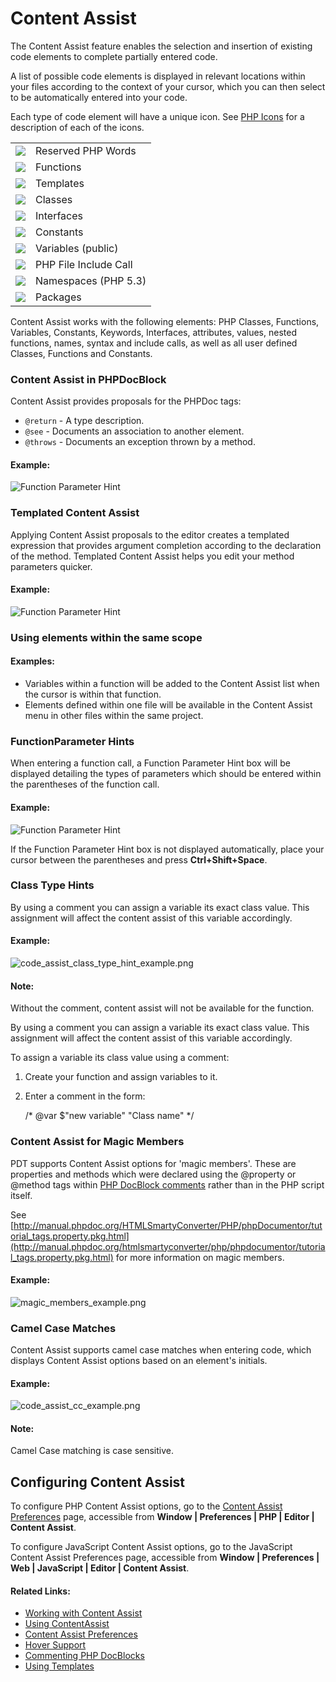 # Content Assist

<!--context:code_assist_concept-->

The Content Assist feature enables the selection and insertion of existing code elements to complete partially entered code.

A list of possible code elements is displayed in relevant locations within your files according to the context of your cursor, which you can then select to be automatically entered into your code.

Each type of code element will have a unique icon. See [PHP Icons](../032-reference/048-php_icons.md) for a description of each of the icons.

<table>
<tr><td><img src="images/code_assist_triangle.png" /></td>
<td>Reserved PHP Words</td></tr>

<tr><td><img src="images/code_assist_circle.png" /></td>
<td>Functions</td></tr>

<tr><td><img src="images/template_icon.png" /></td>
<td>Templates</td></tr>

<tr><td><img src="images/classes_icon.png" /></td>
<td>Classes</td></tr>

<tr><td><img src="images/interfaces_icon.png" /></td>
<td>Interfaces</td></tr>

<tr><td><img src="images/constants_icon.png" /></td>
<td>Constants</td></tr>

<tr><td><img src="images/variables_icon.png" /></td>
<td>Variables (public)</td></tr>

<tr><td><img src="images/php_file_icon.png" /></td>
<td>PHP File Include Call</td></tr>

<tr><td><img src="images/namespace_icon.png" /></td>
<td>Namespaces (PHP 5.3)</td></tr>

<tr><td><img src="images/package_icon.png" /></td>
<td>Packages</td></tr>
</table>

Content Assist works with the following elements: PHP Classes, Functions, Variables, Constants, Keywords, Interfaces, attributes, values, nested functions, names, syntax and include calls, as well as all user defined Classes, Functions and Constants.

### Content Assist in PHPDocBlock

Content Assist provides proposals for the PHPDoc tags:

 * `@return` - A type description.
 * `@see` - Documents an association to another element.
 * `@throws` - Documents an exception thrown by a method.

#### Example:

![Function Parameter Hint](images/content_assist_in_phpdoc_block.png "Function Parameter Hint")

### Templated Content Assist

Applying Content Assist proposals to the editor creates a templated expression that provides argument completion according to the declaration of the method. Templated Content Assist helps you edit your method parameters quicker.

#### Example:

![Function Parameter Hint](images/templated_content_assist.png "Function Parameter Hint")

### Using elements within the same scope

#### Examples:

 * Variables within a function will be added to the Content Assist list when the cursor is within that function.
 * Elements defined within one file will be available in the Content Assist menu in other files within the same project.

### FunctionParameter Hints

When entering a function call, a Function Parameter Hint box will be displayed detailing the types of parameters which should be entered within the parentheses of the function call.

#### Example:

![Function Parameter Hint](images/code_assist_function_parameter.png "Function Parameter Hint")

If the Function Parameter Hint box is not displayed automatically, place your cursor between the parentheses and press **Ctrl+Shift+Space**.

### Class Type Hints

By using a comment you can assign a variable its exact class value. This assignment will affect the content assist of this variable accordingly.

#### Example:

![code_assist_class_type_hint_example.png](images/code_assist_class_type_hint_example.png "code_assist_class_type_hint_example.png")

<!--note-start-->

#### Note:

Without the comment, content assist will not be available for the function.

<!--note-end-->

By using a comment you can assign a variable its exact class value. This assignment will affect the content assist of this variable accordingly.

To assign a variable its class value using a comment:

1. Create your function and assign variables to it.
2. Enter a comment in the form:


    /* @var $"new variable" "Class name" */

### Content Assist for Magic Members

PDT supports Content Assist options for 'magic members'. These are properties and methods which were declared using the @property or @method tags within [PHP DocBlock comments](../016-concepts/064-commenting_code/008-phpdoc_comments.md) rather than in the PHP script itself.

See [http://manual.phpdoc.org/HTMLSmartyConverter/PHP/phpDocumentor/tutorial_tags.property.pkg.html](http://manual.phpdoc.org/htmlsmartyconverter/php/phpdocumentor/tutorial_tags.property.pkg.html) for more information on magic members.

#### Example:

![magic_members_example.png](images/magic_members_example.png "magic_members_example.png")

### Camel Case Matches

Content Assist supports camel case matches when entering code, which displays Content Assist options based on an element's initials.

#### Example:

![code_assist_cc_example.png](images/code_assist_cc_example.png "code_assist_cc_example.png")

<!--note-start-->

#### Note:

Camel Case matching is case sensitive.

<!--note-end-->

## Configuring Content Assist

To configure PHP Content Assist options, go to the [Content Assist Preferences](../032-reference/032-preferences/040-editor/008-code_assist.md) page, accessible from **Window | Preferences | PHP | Editor | Content Assist**.

To configure JavaScript Content Assist options, go to the JavaScript Content Assist Preferences page, accessible from **Window | Preferences | Web | JavaScript | Editor | Content Assist**.

<!--links-start-->

#### Related Links:

 * [Working with Content Assist](../008-getting_started/016-basic_tutorial/016-working_with_code_assist.md)
 * [Using ContentAssist](../024-tasks/024-using_code_assist.md)
 * [Content Assist Preferences](../032-reference/032-preferences/040-editor/008-code_assist.md)
 * [Hover Support](072-hover_support.md)
 * [Commenting PHP DocBlocks](../024-tasks/128-commenting_php_docblocks.md)
 * [Using Templates](../024-tasks/032-using_templates.md)

<!--links-end-->
